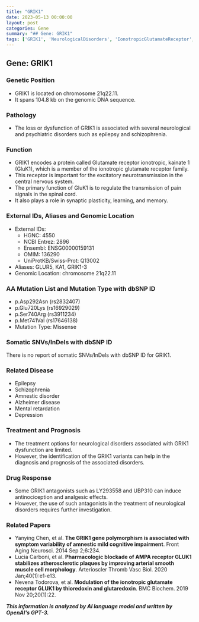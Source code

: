 ```yaml
---
title: "GRIK1"
date: 2023-05-13 00:00:00
layout: post
categories: Gene
summary: "## Gene: GRIK1"
tags: ['GRIK1', 'NeurologicalDisorders', 'IonotropicGlutamateReceptor', 'Schizophrenia', 'Epilepsy', 'TreatmentOptions', 'GeneticVariants', 'DrugResponse']
---
```


## Gene: GRIK1

### Genetic Position
- GRIK1 is located on chromosome 21q22.11.
- It spans 104.8 kb on the genomic DNA sequence.

### Pathology
- The loss or dysfunction of GRIK1 is associated with several neurological and psychiatric disorders such as epilepsy and schizophrenia.

### Function
- GRIK1 encodes a protein called Glutamate receptor ionotropic, kainate 1 (GluK1), which is a member of the ionotropic glutamate receptor family.
- This receptor is important for the excitatory neurotransmission in the central nervous system.
- The primary function of GluK1 is to regulate the transmission of pain signals in the spinal cord.
- It also plays a role in synaptic plasticity, learning, and memory.

### External IDs, Aliases and Genomic Location
- External IDs:
   - HGNC: 4550
   - NCBI Entrez: 2896
   - Ensembl: ENSG00000159131
   - OMIM: 136290
   - UniProtKB/Swiss-Prot: Q13002
- Aliases: GLUR5, KA1, GRIK1-3
- Genomic Location: chromosome 21q22.11

### AA Mutation List and Mutation Type with dbSNP ID
- p.Asp292Asn (rs2832407)
- p.Glu720Lys (rs16929029)
- p.Ser740Arg (rs3911234)
- p.Met741Val (rs17646138)
- Mutation Type: Missense

### Somatic SNVs/InDels with dbSNP ID
There is no report of somatic SNVs/InDels with dbSNP ID for GRIK1.

### Related Disease
- Epilepsy
- Schizophrenia
- Amnestic disorder
- Alzheimer disease
- Mental retardation
- Depression

### Treatment and Prognosis
- The treatment options for neurological disorders associated with GRIK1 dysfunction are limited.
- However, the identification of the GRIK1 variants can help in the diagnosis and prognosis of the associated disorders.

### Drug Response
- Some GRIK1 antagonists such as LY293558 and UBP310 can induce antinociception and analgesic effects.
- However, the use of such antagonists in the treatment of neurological disorders requires further investigation.

### Related Papers
- Yanying Chen, et al. **The GRIK1 gene polymorphism is associated with symptom variability of amnestic mild cognitive impairment**. Front Aging Neurosci. 2014 Sep 2;6:234.
- Lucia Carboni, et al. **Pharmacologic blockade of AMPA receptor GLUK1 stabilizes atherosclerotic plaques by improving arterial smooth muscle cell morphology**. Arterioscler Thromb Vasc Biol. 2020 Jan;40(1):e1-e13.
- Nevena Todorova, et al. **Modulation of the ionotropic glutamate receptor GLUK1 by thioredoxin and glutaredoxin**. BMC Biochem. 2019 Nov 20;20(1):22.

**_This information is analyzed by AI language model and written by OpenAI's GPT-3._**